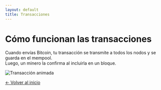 ```yaml
---
layout: default
title: Transacciones
---
```


# Cómo funcionan las transacciones

Cuando envías Bitcoin, tu transacción se transmite a todos los nodos y se guarda en el mempool.  
Luego, un minero la confirma al incluirla en un bloque.

![Transacción animada](https://upload.wikimedia.org/wikipedia/commons/6/60/Bitcoin_Logo.png)

[← Volver al inicio](index.md)
